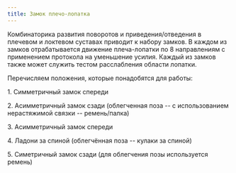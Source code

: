 ```yaml
---
title: Замок плечо-лопатка
---
```


Комбинаторика развития поворотов и приведения/отведения в плечевом и
локтевом суставах приводит к набору замков. В каждом из замков
отрабатывается движение плеча-лопатки по 8 направлениям с применением
протокола на уменьшение усилия. Каждый из замков также может служить
тестом расслабления области лопатки.

Перечисляем положения, которые понадобятся для работы:

1\. Симметричный замок спереди

2\. Асимметричный замок сзади (облегченная поза -- с использованием
нерастяжимой связки -- ремень/палка)

3\. Асимметричный замок спереди

4\. Ладони за спиной (облегчённая поза -- кулаки за спиной)

5\. Симетричный замок сзади (для облегчения позы используется ремень)
